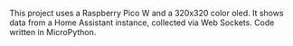 This project uses a Raspberry Pico W and a 320x320 color oled.
It shows data from a Home Assistant instance, collected via Web Sockets.
Code written in MicroPython.